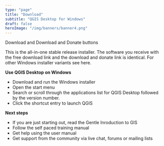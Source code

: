 ```yaml
---
type: "page"
title: "Download"
subtitle: "QGIS Desktop for Windows"
draft: false
heroImage: "/img/banners/banner4.png"
---
```


Download and Download and Donate buttons

This is the all-in-one stable release installer. The software you receive with the free download link and the download and donate link is identical. For other Windows installer variants see here.

**Use QGIS Desktop on Windows**

- Download and run the Windows installer
- Open the start menu
- Search or scroll through the applications list for QGIS Desktop followed by the version number.
- Click the shortcut entry to launch QGIS

**Next steps**

- If you are just starting out, read the Gentle Inroduction to GIS
- Follow the self paced training manual
- Get help using the user manual 
- Get support from the community via live chat, forums or mailing lists